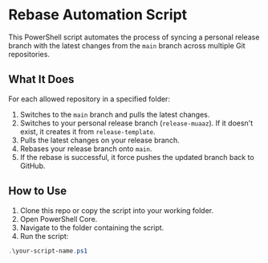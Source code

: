 # Rebase Automation Script

This PowerShell script automates the process of syncing a personal release branch with the latest changes from the `main` branch across multiple Git repositories.

## What It Does

For each allowed repository in a specified folder:

1. Switches to the `main` branch and pulls the latest changes.
2. Switches to your personal release branch (`release-muaaz`). If it doesn't exist, it creates it from `release-template`.
3. Pulls the latest changes on your release branch.
4. Rebases your release branch onto `main`.
5. If the rebase is successful, it force pushes the updated branch back to GitHub.


## How to Use

1. Clone this repo or copy the script into your working folder.
2. Open PowerShell Core.
3. Navigate to the folder containing the script.
4. Run the script:

```powershell
.\your-script-name.ps1
